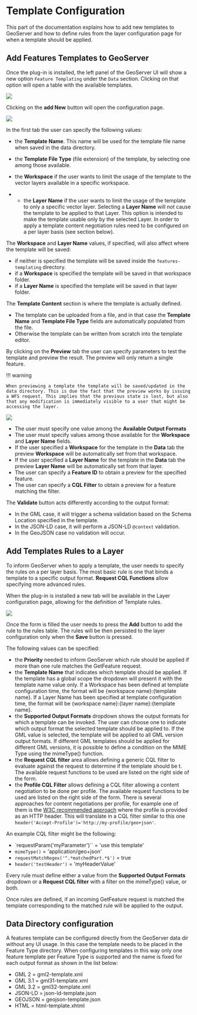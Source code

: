 # Template Configuration

This part of the documentation explains how to add new templates to GeoServer and how to define rules from the layer configuration page for when a template should be applied.

## Add Features Templates to GeoServer

Once the plug-in is installed, the left panel of the GeoServer UI will show a new option `Feature Templating` under the `Data` section. Clicking on that option will open a table with the available templates.

![](images/templates-table.png)

Clicking on the **add New** button will open the configuration page.

![](images/template-ui.png)

In the first tab the user can specify the following values:

-   the **Template Name**. This name will be used for the template file name when saved in the data directory.

-   the **Template File Type** (file extension) of the template, by selecting one among those available.

-   the **Workspace** if the user wants to limit the usage of the template to the vector layers available in a specific workspace.

-   -   the **Layer Name** if the user wants to limit the usage of the template to only a specific vector layer. Selecting a **Layer Name** will not cause the template to be applied to that Layer. This option is intended to make the template usable only by the selected Layer. In order to apply a template content negotiation rules need to be configured on a per layer basis (see section below).

The **Workspace** and **Layer Name** values, if specified, will also affect where the template will be saved:

-   if neither is specified the template will be saved inside the `features-templating` directory.
-   if a **Workspace** is specified the template will be saved in that workspace folder.
-   if a **Layer Name** is specified the template will be saved in that layer folder.

The **Template Content** section is where the template is actually defined.

-   The template can be uploaded from a file, and in that case the **Template Name** and **Template File Type** fields are automatically populated from the file.
-   Otherwise the template can be written from scratch into the template editor.

By clicking on the **Preview** tab the user can specify parameters to test the template and preview the result. The preview will only return a single feature.

!!! warning

    When previewing a template the template will be saved/updated in the data directory. This is due the fact that the preview works by issuing a WFS request. This implies that the previous state is lost, but also that any modification is immediately visible to a user that might be accessing the layer.

![](images/preview-ui.png)

-   The user must specify one value among the **Available Output Formats**
-   The user must specify values among those available for the **Workspace** and **Layer Name** fields.
-   If the user specified a **Workspace** for the template in the **Data** tab the preview **Workspace** will be automatically set from that workspace.
-   If the user specified a **Layer Name** for the template in the **Data** tab the preview **Layer Name** will be automatically set from that layer.
-   The user can specify a **Feature ID** to obtain a preview for the specified feature.
-   The user can specify a **CQL Filter** to obtain a preview for a feature matching the filter.

The **Validate** button acts differently according to the output format:

-   In the GML case, it will trigger a schema validation based on the Schema Location specified in the template.
-   In the JSON-LD case, it will perform a JSON-LD `@context` validation.
-   In the GeoJSON case no validation will occur.

## Add Templates Rules to a Layer

To inform GeoServer when to apply a template, the user needs to specify the rules on a per layer basis. The most basic rule is one that binds a template to a specific output format. **Request CQL Functions** allow specifying more advanced rules.

When the plug-in is installed a new tab will be available in the Layer configuration page, allowing for the definition of Template rules.

![](images/template-rules.png)

Once the form is filled the user needs to press the **Add** button to add the rule to the rules table. The rules will be then persisted to the layer configuration only when the **Save** button is pressed.

The following values can be specified:

-   the **Priority** needed to inform GeoServer which rule should be applied if more than one rule matches the GetFeature request.
-   the **Template Name** that indicates which template should be applied. If the template has a global scope the dropdown will present it with the template name value only. If a Workspace has been defined at template configuration time, the format will be {workspace name}:{template name}. If a Layer Name has been specified at template configuration time, the format will be {workspace name}:{layer name}:{template name}.
-   the **Supported Output Formats** dropdown shows the output formats for which a template can be invoked. The user can choose one to indicate which output format the selected template should be applied to. If the GML value is selected, the template will be applied to all GML version output formats. If different GML templates should be applied for different GML versions, it is possible to define a condition on the MIME Type using the mimeType() function.
-   the **Request CQL filter** area allows defining a generic CQL filter to evaluate against the request to determine if the template should be t. The available request functions to be used are listed on the right side of the form.
-   the **Profile CQL Filter** allows defining a CQL filter allowing a content negotiation to be done per profile. The available request functions to be used are listed on the right side of the form. There is several approaches for content negotiations per profile, for example one of them is the [W3C recommended approach](https://www.w3.org/TR/dx-prof-conneg/) where the profile is provided as an HTTP header. This will translate in a CQL filter similar to this one `header('Accept-Profile')='http://my-profile/geo+json'`.

An example CQL filter might be the following:

-   `requestParam('myParameter')`` = 'use this template'
-   `mimeType()` = 'application/geo+json'
-   `requestMatchRegex('^.*matchedPart.*$')` = true
-   `header('testHeader')` = 'myHeaderValue'

Every rule must define either a value from the **Supported Output Formats** dropdown or a **Request CQL filter** with a filter on the mimeType() value, or both.

Once rules are defined, if an incoming GetFeature request is matched the template corresponding to the matched rule will be applied to the output.

## Data Directory configuration

A features template can be configured directly from the GeoServer data dir without any UI usage. In this case the template needs to be placed in the Feature Type directory. When configuring templates in this way only one feature template per Feature Type is supported and the name is fixed for each output format as shown in the list below:

-   GML 2 = gml2-template.xml
-   GML 3.1 = gml31-template.xml
-   GML 3.2 = gml32-template.xml
-   JSON-LD = json-ld-template.json
-   GEOJSON = geojson-template.json
-   HTML = html-template.xhtml
